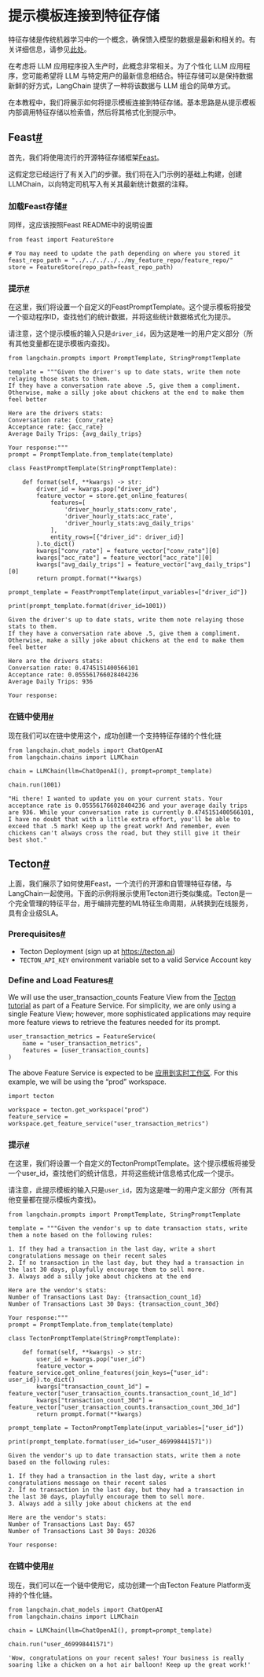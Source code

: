 提示模板连接到特征存储
===============

特征存储是传统机器学习中的一个概念，确保馈入模型的数据是最新和相关的。有关详细信息，请参见[此处](https://www.tecton.ai/blog/what-is-a-feature-store/)。

在考虑将 LLM 应用程序投入生产时，此概念非常相关。为了个性化 LLM 应用程序，您可能希望将 LLM 与特定用户的最新信息相结合。特征存储可以是保持数据新鲜的好方式，LangChain 提供了一种将该数据与 LLM 组合的简单方式。

在本教程中，我们将展示如何将提示模板连接到特征存储。基本思路是从提示模板内部调用特征存储以检索值，然后将其格式化到提示中。

Feast[#](#feast "此标题的永久链接")
---------------------------

首先，我们将使用流行的开源特征存储框架[Feast](https://github.com/feast-dev/feast)。

这假定您已经运行了有关入门的步骤。我们将在入门示例的基础上构建，创建 LLMChain，以向特定司机写入有关其最新统计数据的注释。

### 加载Feast存储[#](#load-feast-store "这个标题的永久链接")

同样，这应该按照Feast README中的说明设置

```
from feast import FeatureStore

# You may need to update the path depending on where you stored it
feast_repo_path = "../../../../../my_feature_repo/feature_repo/"
store = FeatureStore(repo_path=feast_repo_path)

```

### 提示[#](#prompts "这个标题的永久链接")

在这里，我们将设置一个自定义的FeastPromptTemplate。这个提示模板将接受一个驱动程序ID，查找他们的统计数据，并将这些统计数据格式化为提示。

请注意，这个提示模板的输入只是`driver_id`，因为这是唯一的用户定义部分（所有其他变量都在提示模板内查找)。

```
from langchain.prompts import PromptTemplate, StringPromptTemplate

```

```
template = """Given the driver's up to date stats, write them note relaying those stats to them.
If they have a conversation rate above .5, give them a compliment. Otherwise, make a silly joke about chickens at the end to make them feel better

Here are the drivers stats:
Conversation rate: {conv_rate}
Acceptance rate: {acc_rate}
Average Daily Trips: {avg_daily_trips}

Your response:"""
prompt = PromptTemplate.from_template(template)

```

```
class FeastPromptTemplate(StringPromptTemplate):

    def format(self, **kwargs) -> str:
        driver_id = kwargs.pop("driver_id")
        feature_vector = store.get_online_features(
            features=[
                'driver_hourly_stats:conv_rate',
                'driver_hourly_stats:acc_rate',
                'driver_hourly_stats:avg_daily_trips'
            ],
            entity_rows=[{"driver_id": driver_id}]
        ).to_dict()
        kwargs["conv_rate"] = feature_vector["conv_rate"][0]
        kwargs["acc_rate"] = feature_vector["acc_rate"][0]
        kwargs["avg_daily_trips"] = feature_vector["avg_daily_trips"][0]
        return prompt.format(**kwargs)

```

```
prompt_template = FeastPromptTemplate(input_variables=["driver_id"])

```

```
print(prompt_template.format(driver_id=1001))

```

```
Given the driver's up to date stats, write them note relaying those stats to them.
If they have a conversation rate above .5, give them a compliment. Otherwise, make a silly joke about chickens at the end to make them feel better

Here are the drivers stats:
Conversation rate: 0.4745151400566101
Acceptance rate: 0.055561766028404236
Average Daily Trips: 936

Your response:

```

### 在链中使用[#](#use-in-a-chain "这个标题的永久链接")

现在我们可以在链中使用这个，成功创建一个支持特征存储的个性化链

```
from langchain.chat_models import ChatOpenAI
from langchain.chains import LLMChain

```

```
chain = LLMChain(llm=ChatOpenAI(), prompt=prompt_template)

```

```
chain.run(1001)

```

```
"Hi there! I wanted to update you on your current stats. Your acceptance rate is 0.055561766028404236 and your average daily trips are 936. While your conversation rate is currently 0.4745151400566101, I have no doubt that with a little extra effort, you'll be able to exceed that .5 mark! Keep up the great work! And remember, even chickens can't always cross the road, but they still give it their best shot."

```

Tecton[#](#tecton "这个标题的永久链接")
------------------------------

上面，我们展示了如何使用Feast，一个流行的开源和自管理特征存储，与LangChain一起使用。下面的示例将展示使用Tecton进行类似集成。Tecton是一个完全管理的特征平台，用于编排完整的ML特征生命周期，从转换到在线服务，具有企业级SLA。

### Prerequisites[#](#prerequisites "Permalink to this headline")

* Tecton Deployment (sign up at <https://tecton.ai>)
* `TECTON_API_KEY` environment variable set to a valid Service Account key

### Define and Load Features[#](#define-and-load-features "Permalink to this headline")

We will use the user_transaction_counts Feature View from the [Tecton tutorial](https://docs.tecton.ai/docs/tutorials/tecton-fundamentals) as part of a Feature Service. For simplicity, we are only using a single Feature View; however, more sophisticated applications may require more feature views to retrieve the features needed for its prompt.

```
user_transaction_metrics = FeatureService(
    name = "user_transaction_metrics",
    features = [user_transaction_counts]
)

```

The above Feature Service is expected to be [应用到实时工作区](https://docs.tecton.ai/docs/applying-feature-repository-changes-to-a-workspace). For this example, we will be using the “prod” workspace.

```
import tecton

workspace = tecton.get_workspace("prod")
feature_service = workspace.get_feature_service("user_transaction_metrics")

```

### 提示[#](#id1 "Permalink to this headline")

在这里，我们将设置一个自定义的TectonPromptTemplate。这个提示模板将接受一个user_id，查找他们的统计信息，并将这些统计信息格式化成一个提示。

请注意，此提示模板的输入只是`user_id`，因为这是唯一的用户定义部分（所有其他变量都在提示模板内查找)。

```
from langchain.prompts import PromptTemplate, StringPromptTemplate

```

```
template = """Given the vendor's up to date transaction stats, write them a note based on the following rules:

1. If they had a transaction in the last day, write a short congratulations message on their recent sales
2. If no transaction in the last day, but they had a transaction in the last 30 days, playfully encourage them to sell more.
3. Always add a silly joke about chickens at the end

Here are the vendor's stats:
Number of Transactions Last Day: {transaction_count_1d}
Number of Transactions Last 30 Days: {transaction_count_30d}

Your response:"""
prompt = PromptTemplate.from_template(template)

```

```
class TectonPromptTemplate(StringPromptTemplate):

    def format(self, **kwargs) -> str:
        user_id = kwargs.pop("user_id")
        feature_vector = feature_service.get_online_features(join_keys={"user_id": user_id}).to_dict()
        kwargs["transaction_count_1d"] = feature_vector["user_transaction_counts.transaction_count_1d_1d"]
        kwargs["transaction_count_30d"] = feature_vector["user_transaction_counts.transaction_count_30d_1d"]
        return prompt.format(**kwargs)

```

```
prompt_template = TectonPromptTemplate(input_variables=["user_id"])

```

```
print(prompt_template.format(user_id="user_469998441571"))

```

```
Given the vendor's up to date transaction stats, write them a note based on the following rules:

1. If they had a transaction in the last day, write a short congratulations message on their recent sales
2. If no transaction in the last day, but they had a transaction in the last 30 days, playfully encourage them to sell more.
3. Always add a silly joke about chickens at the end

Here are the vendor's stats:
Number of Transactions Last Day: 657
Number of Transactions Last 30 Days: 20326

Your response:

```

### 在链中使用[#](#id2 "Permalink to this headline")

现在，我们可以在一个链中使用它，成功创建一个由Tecton Feature Platform支持的个性化链。

```
from langchain.chat_models import ChatOpenAI
from langchain.chains import LLMChain

```

```
chain = LLMChain(llm=ChatOpenAI(), prompt=prompt_template)

```

```
chain.run("user_469998441571")

```

```
'Wow, congratulations on your recent sales! Your business is really soaring like a chicken on a hot air balloon! Keep up the great work!'

```

